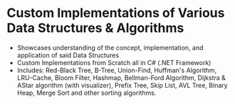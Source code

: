 # Custom Implementations of Various Data Structures & Algorithms

- Showcases understanding of the concept, implementation, and application of said Data Structures
- Custom Implementations from Scratch all in C# (.NET Framework)
- Includes: Red-Black Tree, B-Tree, Union-Find, Huffman's Algorithm, LRU-Cache, Bloom Filter, Hashmap, Bellman-Ford Algorithm, Dijkstra & AStar algorithm (with visualizer), Prefix Tree, Skip List, AVL Tree, Binary Heap, Merge Sort and other sorting algorithms. 
